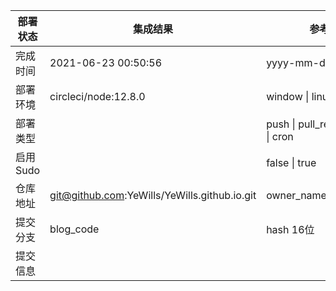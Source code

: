 部署状态 | 集成结果 | 参考值
---|---|---
完成时间 | 2021-06-23 00:50:56 | yyyy-mm-dd hh:mm:ss
部署环境 | circleci/node:12.8.0 | window \| linux + stable
部署类型 |  | push \| pull_request \| api \| cron
启用Sudo |  | false \| true
仓库地址 | git@github.com:YeWills/YeWills.github.io.git | owner_name/repo_name
提交分支 | blog_code | hash 16位
提交信息 |  |
